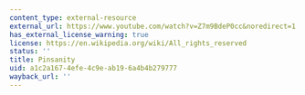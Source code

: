 ```yaml
---
content_type: external-resource
external_url: https://www.youtube.com/watch?v=Z7m9BdeP0cc&noredirect=1
has_external_license_warning: true
license: https://en.wikipedia.org/wiki/All_rights_reserved
status: ''
title: Pinsanity
uid: a1c2a167-4efe-4c9e-ab19-6a4b4b279777
wayback_url: ''
---
```

